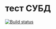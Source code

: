 ﻿# тест СУБД
[![Build status](https://ci.appveyor.com/api/projects/status/tw6w9awqj06l8ov1?svg=true)](https://ci.appveyor.com/project/greysky007/sql)



